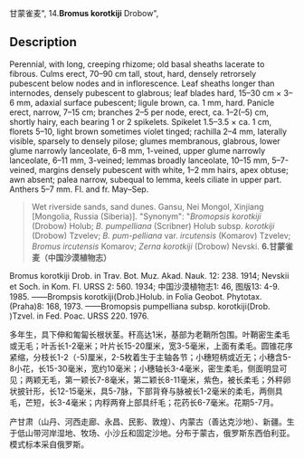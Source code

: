 甘蒙雀麦",
14.**Bromus korotkiji** Drobow",

## Description
Perennial, with long, creeping rhizome; old basal sheaths lacerate to fibrous. Culms erect, 70–90 cm tall, stout, hard, densely retrorsely pubescent below nodes and in inflorescence. Leaf sheaths longer than internodes, densely pubescent to glabrous; leaf blades hard, 15–30 cm × 3–6 mm, adaxial surface pubescent; ligule brown, ca. 1 mm, hard. Panicle erect, narrow, 7–15 cm; branches 2–5 per node, erect, ca. 1–2(–5) cm, shortly hairy, each bearing 1 or 2 spikelets. Spikelet 1.5–3.5 × ca. 1 cm, florets 5–10, light brown sometimes violet tinged; rachilla 2–4 mm, laterally visible, sparsely to densely pilose; glumes membranous, glabrous, lower glume narrowly lanceolate, 6–8 mm, 1-veined, upper glume narrowly lanceolate, 6–11 mm, 3-veined; lemmas broadly lanceolate, 10–15 mm, 5–7-veined, margins densely pubescent with white, 1–2 mm hairs, apex obtuse; awn absent; palea narrow, subequal to lemma, keels ciliate in upper part. Anthers 5–7 mm. Fl. and fr. May–Sep.

> Wet riverside sands, sand dunes. Gansu, Nei Mongol, Xinjiang [Mongolia, Russia (Siberia)].
  "Synonym": "*Bromopsis korotkiji* (Drobow) Holub; *B. pumpelliana* (Scribner) Holub subsp. *korotkiji* (Drobow) Tzvelev; *B. pum-pelliana* var. *ircutensis* (Komarov) Tzvelev; *Bromus ircutensis* Komarov; *Zerna korotkiji* (Drobow) Nevski.
**6.甘蒙雀麦（中国沙漠植物志）**

Bromus korotkiji Drob. in Trav. Bot. Muz. Akad. Nauk. 12: 238. 1914; Nevskii et Soch. in Kom. Fl. URSS 2: 560. 1934; 中国沙漠植物志1: 46, 图版13: 4-9. 1985. ——Brompsis korotkiji(Drob.)Holub. in Folia Geobot. Phytotax.(Praha)8: 168, 1973. ——Bromopsis pumpelliana subsp. korotkiji(Drob. )Tzvel. in Fed. Poac. URSS 220. 1976.

多年生，具下伸和匍匐长根状茎。秆高达1米，基部为老鞘所包围。叶鞘密生柔毛或无毛；叶舌长1-2毫米；叶片长15-20厘米，宽3-5毫米，上面有柔毛。圆锥花序紧缩，分枝长1-2（-5)厘米，2-5枚着生于主轴各节；小穗短柄或近无；小穗含5-8小花，长15-30毫米，宽约10毫米；小穗轴长3-4毫米，密生柔毛，侧面明显可见；两颖无毛，第一颖长7-8毫米，第二颖长8-11毫米，紫色，被长柔毛；外秤卵状披针形，长12-15毫米，具5-7脉，下部背脊与脉被长1-2毫米的柔毛，两侧具毛，芒短，长3-4毫米；内稃两脊上部具纤毛；花药长6-7毫米。花期5-7月。

产甘肃（山丹、河西走廊、永昌、民影、敦煌）、内蒙古（善达克沙地）、新疆。生于低山带河岸湿地、牧场、小沙丘和固定沙地。分布于蒙古，俄罗斯东西伯利亚。模式标本采自俄罗斯。
